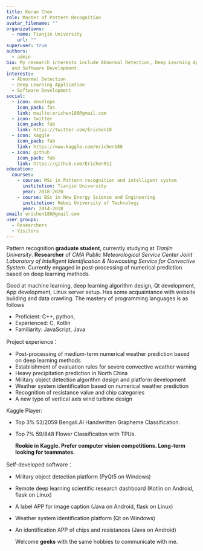 ```yaml
---
title: Keran Chen
role: Master of Pattern Recognition
avatar_filename: ""
organizations:
  - name: Tianjin University
    url: ""
superuser: true
authors:
  - admin
bio: My research interests include Abnormal Detection, Deep Learning Application
  and Software Development.
interests:
  - Abnormal Detection
  - Deep Learning Application
  - Software Development
social:
  - icon: envelope
    icon_pack: fas
    link: mailto:erichen188@gmail.com
  - icon: twitter
    icon_pack: fab
    link: https://twitter.com/Erichen18
  - icon: kaggle
    icon_pack: fab
    link: https://www.kaggle.com/erichen188
  - icon: github
    icon_pack: fab
    link: https://github.com/Erichen911
education:
  courses:
    - course: MSc in Pattern recognition and intelligent system
      institution: Tianjin University
      year: 2018-2020
    - course: BSc in New Energy Science and Engineering
      institution: Hebei University of Technology
      year: 2014-2018
email: erichen188@gmail.com
user_groups:
  - Researchers
  - Visitors
---
```

Pattern recognition **graduate student**, currently studying at *Tianjin University*. **Researcher** of *CMA Public Meteorological Service Center Joint Laboratory of Intelligent Identification & Nowcasting Service for Convective System*. Currently engaged in post-processing of numerical prediction based on deep learning methods.

Good at machine learning, deep learning algorithm design, Qt development, App development, Linux server setup. Has some acquaintance with website building and data crawling. The mastery of programming languages is as follows

* Proficient: C++, python, 
* Experienced: C, Kotlin
* Familiarity: JavaScript, Java

Project experience：

* Post-processing of medium-term numerical weather prediction based on deep learning methods
* Establishment of evaluation rules for severe convective weather warning
* Heavy precipitation prediction in North China
* Military object detection algorithm design and platform development
* Weather system identification based on numerical weather prediction
* Recognition of resistance value and chip categories
* A new type of vertical axis wind turbine design

Kaggle Player:

* Top 3% 53/2059 Bengali.AI Handwritten Grapheme Classification.
* Top 7% 59/848 Flower Classification with TPUs.

  **Rookie in Kaggle. Prefer computer vision competitions. Long-term looking for teammates.**

Self-developed software：

* Military object detection platform (PyQt5 on Windows)
* Remote deep learning scientific research dashboard (Kotlin on Android, flask on Linux)
* A label APP for image caption (Java on Android, flask on Linux)
* Weather system identification platform (Qt on Windows)
* An identification APP of chips and resistances (Java on Android)

  Welcome **geeks** with the same hobbies to communicate with me.
